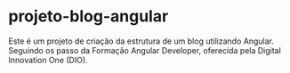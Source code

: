 # projeto-blog-angular
Este é um projeto de criação da estrutura de um blog utilizando Angular. Seguindo os passo da Formação Angular Developer, oferecida pela Digital Innovation One (DIO).
